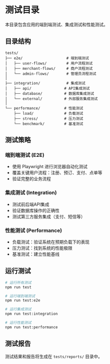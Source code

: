 # 测试目录

本目录包含应用的端到端测试、集成测试和性能测试。

## 目录结构

```
tests/
├── e2e/                    # 端到端测试
│   ├── user-flows/         # 用户流程测试
│   ├── merchant-flows/     # 商户流程测试
│   └── admin-flows/        # 管理员流程测试
│
├── integration/            # 集成测试
│   ├── api/               # API集成测试
│   ├── database/          # 数据库集成测试
│   └── external/          # 外部服务集成测试
│
└── performance/           # 性能测试
    ├── load/              # 负载测试
    ├── stress/            # 压力测试
    └── benchmark/         # 基准测试
```

## 测试策略

### 端到端测试 (E2E)
- 使用 Playwright 进行浏览器自动化测试
- 覆盖关键用户流程：注册、预订、支付、点单等
- 验证完整的业务流程

### 集成测试 (Integration)
- 测试前后端API集成
- 验证数据库操作的正确性
- 测试第三方服务集成（支付、短信等）

### 性能测试 (Performance)
- 负载测试：验证系统在预期负载下的表现
- 压力测试：找到系统的性能极限
- 基准测试：建立性能基线

## 运行测试

```bash
# 运行所有测试
npm run test

# 运行端到端测试
npm run test:e2e

# 运行集成测试  
npm run test:integration

# 运行性能测试
npm run test:performance
```

## 测试报告

测试结果和报告将生成在 `tests/reports/` 目录中。
